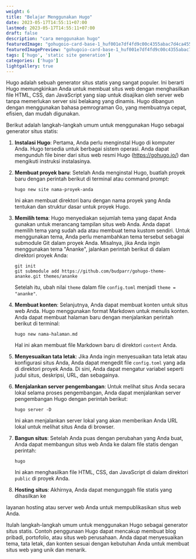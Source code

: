 ```yaml
---
weight: 6
title: "Belajar Menggunakan Hugo"
date: 2023-05-17T14:55:11+07:00
lastmod: 2023-05-17T14:55:11+07:00
draft: false
description: "cara menggunakan hugo"
featuredImage: "gohugoio-card-base-1_huf001e7df4fd9c00c4355abac7d4ca455_242906_filter_13771684703296284199.png"
featuredImagePreview: "gohugoio-card-base-1_huf001e7df4fd9c00c4355abac7d4ca455_242906_filter_13771684703296284199.png"
tags: ['hugo', 'static site generation']
categories: ['hugo']
lightgallery: true
---
```


Hugo adalah sebuah generator situs statis yang sangat populer. Ini berarti Hugo memungkinkan Anda untuk membuat situs web dengan menghasilkan file HTML, CSS, dan JavaScript yang siap untuk disajikan oleh server web tanpa memerlukan server sisi belakang yang dinamis. Hugo dibangun dengan menggunakan bahasa pemrograman Go, yang membuatnya cepat, efisien, dan mudah digunakan.

Berikut adalah langkah-langkah umum untuk menggunakan Hugo sebagai generator situs statis:

1. **Instalasi Hugo**: Pertama, Anda perlu menginstal Hugo di komputer Anda. Hugo tersedia untuk berbagai sistem operasi. Anda dapat mengunduh file biner dari situs web resmi Hugo (https://gohugo.io/) dan mengikuti instruksi instalasinya.

2. **Membuat proyek baru**: Setelah Anda menginstal Hugo, buatlah proyek baru dengan perintah berikut di terminal atau command prompt:

   ```
   hugo new site nama-proyek-anda
   ```

   Ini akan membuat direktori baru dengan nama proyek yang Anda tentukan dan struktur dasar untuk proyek Hugo.

3. **Memilih tema**: Hugo menyediakan sejumlah tema yang dapat Anda gunakan untuk merancang tampilan situs web Anda. Anda dapat memilih tema yang sudah ada atau membuat tema kustom sendiri. Untuk menggunakan tema, Anda perlu menambahkan tema tersebut sebagai submodule Git dalam proyek Anda. Misalnya, jika Anda ingin menggunakan tema "Ananke", jalankan perintah berikut di dalam direktori proyek Anda:

   ```
   git init
   git submodule add https://github.com/budparr/gohugo-theme-ananke.git themes/ananke
   ```

   Setelah itu, ubah nilai `theme` dalam file `config.toml` menjadi `theme = "ananke"`.

4. **Membuat konten**: Selanjutnya, Anda dapat membuat konten untuk situs web Anda. Hugo menggunakan format Markdown untuk menulis konten. Anda dapat membuat halaman baru dengan menjalankan perintah berikut di terminal:

   ```
   hugo new nama-halaman.md
   ```

   Hal ini akan membuat file Markdown baru di direktori `content` Anda.

5. **Menyesuaikan tata letak**: Jika Anda ingin menyesuaikan tata letak atau konfigurasi situs Anda, Anda dapat mengedit file `config.toml` yang ada di direktori proyek Anda. Di sini, Anda dapat mengatur variabel seperti judul situs, deskripsi, URL, dan sebagainya.

6. **Menjalankan server pengembangan**: Untuk melihat situs Anda secara lokal selama proses pengembangan, Anda dapat menjalankan server pengembangan Hugo dengan perintah berikut:

   ```
   hugo server -D
   ```

   Ini akan menjalankan server lokal yang akan memberikan Anda URL lokal untuk melihat situs Anda di browser.

7. **Bangun situs**: Setelah Anda puas dengan perubahan yang Anda buat, Anda dapat membangun situs web Anda ke dalam file statis dengan perintah:

   ```
   hugo
   ```

   Ini akan menghasilkan file HTML, CSS, dan JavaScript di dalam direktori `public` di proyek Anda.

8. **Hosting situs**: Akhirnya, Anda dapat mengunggah file statis yang dihasilkan ke

 layanan hosting atau server web Anda untuk mempublikasikan situs web Anda.

Itulah langkah-langkah umum untuk menggunakan Hugo sebagai generator situs statis. Contoh penggunaan Hugo dapat mencakup membuat blog pribadi, portofolio, atau situs web perusahaan. Anda dapat menyesuaikan tema, tata letak, dan konten sesuai dengan kebutuhan Anda untuk membuat situs web yang unik dan menarik.